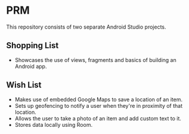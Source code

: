 # PRM

This repository consists of two separate Android Studio projects.

## Shopping List

- Showcases the use of views, fragments and basics of building an Android app.

## Wish List

- Makes use of embedded Google Maps to save a location of an item.
- Sets up geofencing to notify a user when they're in proximity of that location.
- Allows the user to take a photo of an item and add custom text to it.
- Stores data locally using Room.
